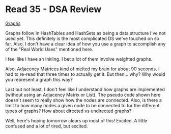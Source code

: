 # Read 35 - DSA Review

[Graphs](https://codefellows.github.io/common_curriculum/data_structures_and_algorithms/Code_401/class-35/resources/graphs.html)

Graphs follow in HashTables and HashSets as being a data structure I've not used yet. This definitely is the most complicated DS we've touched on so far. Also, I don't have a clear idea of how you use a graph to accomplish any of the "Real World Uses" mentioned here.

I feel like I have an inkling. I bet a lot of them involve weighted graphs.

Also, Adjacency Matrices kind of melted my brain for about 90 seconds. I had to re-read that three times to actually get it. But then... why? Why would you represent a graph this way?

Last but not least, I don't feel like I understand how graphs are implemented (without using an Adjacency Matrix or List). The pseudo code shown here doesn't seem to really show how the nodes are connected. Also, is there a limit to how many nodes a given node to be connected to for the different types of graphs? How about directed vs undirected graphs?

Well, here's hoping tomorrow clears up most of this! Excited. A little confused and a lot of tired, but excited.